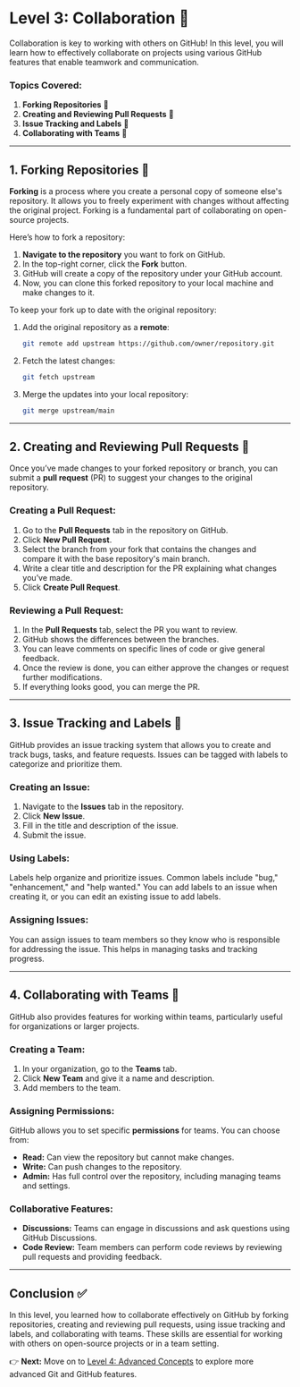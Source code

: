# **Level 3: Collaboration** 🤝

Collaboration is key to working with others on GitHub! In this level, you will learn how to effectively collaborate on projects using various GitHub features that enable teamwork and communication.

### **Topics Covered:**
1. **Forking Repositories** 🍴
2. **Creating and Reviewing Pull Requests** 🔄
3. **Issue Tracking and Labels** 📝
4. **Collaborating with Teams** 👥

---

## **1. Forking Repositories** 🍴

**Forking** is a process where you create a personal copy of someone else's repository. It allows you to freely experiment with changes without affecting the original project. Forking is a fundamental part of collaborating on open-source projects.

Here’s how to fork a repository:

1. **Navigate to the repository** you want to fork on GitHub.
2. In the top-right corner, click the **Fork** button.
3. GitHub will create a copy of the repository under your GitHub account.
4. Now, you can clone this forked repository to your local machine and make changes to it.

To keep your fork up to date with the original repository:

1. Add the original repository as a **remote**:

    ```bash
    git remote add upstream https://github.com/owner/repository.git
    ```

2. Fetch the latest changes:

    ```bash
    git fetch upstream
    ```

3. Merge the updates into your local repository:

    ```bash
    git merge upstream/main
    ```

---

## **2. Creating and Reviewing Pull Requests** 🔄

Once you’ve made changes to your forked repository or branch, you can submit a **pull request** (PR) to suggest your changes to the original repository.

### **Creating a Pull Request:**

1. Go to the **Pull Requests** tab in the repository on GitHub.
2. Click **New Pull Request**.
3. Select the branch from your fork that contains the changes and compare it with the base repository's main branch.
4. Write a clear title and description for the PR explaining what changes you’ve made.
5. Click **Create Pull Request**.

### **Reviewing a Pull Request:**

1. In the **Pull Requests** tab, select the PR you want to review.
2. GitHub shows the differences between the branches.
3. You can leave comments on specific lines of code or give general feedback.
4. Once the review is done, you can either approve the changes or request further modifications.
5. If everything looks good, you can merge the PR.

---

## **3. Issue Tracking and Labels** 📝

GitHub provides an issue tracking system that allows you to create and track bugs, tasks, and feature requests. Issues can be tagged with labels to categorize and prioritize them.

### **Creating an Issue:**

1. Navigate to the **Issues** tab in the repository.
2. Click **New Issue**.
3. Fill in the title and description of the issue.
4. Submit the issue.

### **Using Labels:**

Labels help organize and prioritize issues. Common labels include "bug," "enhancement," and "help wanted." You can add labels to an issue when creating it, or you can edit an existing issue to add labels.

### **Assigning Issues:**

You can assign issues to team members so they know who is responsible for addressing the issue. This helps in managing tasks and tracking progress.

---

## **4. Collaborating with Teams** 👥

GitHub also provides features for working within teams, particularly useful for organizations or larger projects.

### **Creating a Team:**

1. In your organization, go to the **Teams** tab.
2. Click **New Team** and give it a name and description.
3. Add members to the team.

### **Assigning Permissions:**

GitHub allows you to set specific **permissions** for teams. You can choose from:
- **Read:** Can view the repository but cannot make changes.
- **Write:** Can push changes to the repository.
- **Admin:** Has full control over the repository, including managing teams and settings.

### **Collaborative Features:**

- **Discussions:** Teams can engage in discussions and ask questions using GitHub Discussions.
- **Code Review:** Team members can perform code reviews by reviewing pull requests and providing feedback.

---

## **Conclusion** ✅

In this level, you learned how to collaborate effectively on GitHub by forking repositories, creating and reviewing pull requests, using issue tracking and labels, and collaborating with teams. These skills are essential for working with others on open-source projects or in a team setting.

👉 **Next:** Move on to [Level 4: Advanced Concepts](../Level-4_Advanced-Concepts/README.md) to explore more advanced Git and GitHub features.
